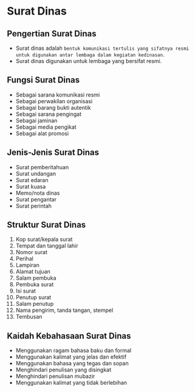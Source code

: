 # Surat Dinas
## Pengertian Surat Dinas
- Surat dinas adalah `bentuk komunikasi tertulis yang sifatnya resmi untuk digunakan antar lembaga dalam kegiatan kedinasan`.
- Surat dinas digunakan untuk lembaga yang bersifat resmi.
## Fungsi Surat Dinas
- Sebagai sarana komunikasi resmi
- Sebagai perwakilan organisasi
- Sebagai barang bukti autentik
- Sebagai sarana pengingat
- Sebagai jaminan
- Sebagai media pengikat
- Sebagai alat promosi
## Jenis-Jenis Surat Dinas
- Surat pemberitahuan
- Surat undangan
- Surat edaran
- Surat kuasa
- Memo/nota dinas
- Surat pengantar
- Surat perintah
## Struktur Surat Dinas
1. Kop surat/kepala surat
2. Tempat dan tanggal lahir
3. Nomor surat
4. Perihal
5. Lampiran
6. Alamat tujuan
7. Salam pembuka
8. Pembuka surat
9. Isi surat
10. Penutup surat
11. Salam penutup
12. Nama pengirim, tanda tangan, stempel
13. Tembusan
## Kaidah Kebahasaan Surat Dinas
- Menggunakan ragam bahasa baku dan formal
- Menggunakan kalimat yang jelas dan efektif
- Menggunakan bahasa yang tegas dan sopan
- Menghindari penulisan yang disingkat
- Menghindari penulisan mubazir
- Menggunakan kalimat yang tidak berlebihan
